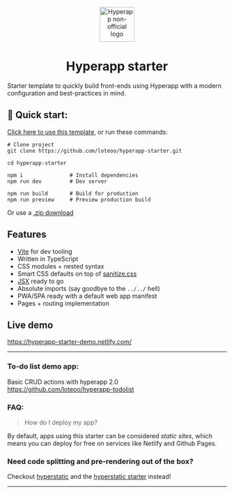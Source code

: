 <p align="center">
  <a href="https://github.com/jorgebucaran/hyperapp">
    <img alt="Hyperapp non-official logo" src="https://raw.githubusercontent.com/loteoo/hyperapp-starter/master/src/assets/icon-180x180.png" width="80" />
  </a>
</p>
<h1 align="center">
  Hyperapp starter
</h1>

Starter template to quickly build front-ends using Hyperapp with a modern configuration and best-practices in mind.  


## 🚀 Quick start: 
[Click here to use this template](https://github.com/loteoo/hyperapp-starter/generate), or run these commands:  
```
# Clone project
git clone https://github.com/loteoo/hyperapp-starter.git

cd hyperapp-starter

npm i               # Install dependencies
npm run dev         # Dev server
```


```
npm run build       # Build for production
npm run preview     # Preview production build
```

Or use a [.zip download](https://github.com/loteoo/hyperapp-starter/archive/master.zip)


## Features

- [Vite](https://vitejs.dev/) for dev tooling
- Written in TypeScript
- CSS modules + nested syntax
- Smart CSS defaults on top of [sanitize.css](https://csstools.github.io/sanitize.css/)
- [JSX](https://reactjs.org/docs/introducing-jsx.html) ready to go
- Absolute imports (say goodbye to the `../../` hell)
- PWA/SPA ready with a default web app manifest
- Pages + routing implementation


## Live demo
https://hyperapp-starter-demo.netlify.com/


---

### To-do list demo app:
Basic CRUD actions with hyperapp 2.0  
https://github.com/loteoo/hyperapp-todolist




### FAQ:

> How do I deploy my app?   

By default, apps using this starter can be considered *static sites*, which means you can deploy for free on services like Netlify and Github Pages.



### Need code splitting and pre-rendering out of the box?

Checkout [hyperstatic](https://github.com/loteoo/hyperstatic) and the [hyperstatic starter](https://github.com/loteoo/hyperstatic-starter) instead!


---  





